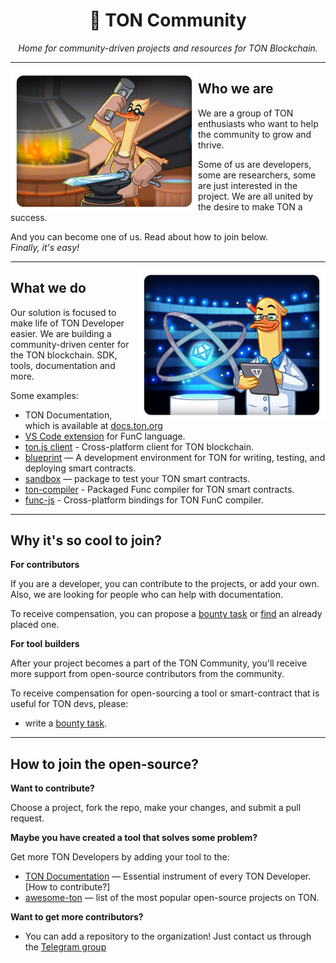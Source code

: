 <h1 align="center">💎 TON Community</h1>
<div align="center"><i>Home for community-driven projects and resources for TON Blockchain.</i></div>

---

<img align="left" width="300" src="https://raw.githubusercontent.com/ton-community/.github/main/profile/imgs/what.png">

## Who we are

We are a group of TON enthusiasts who want to help the community to grow and thrive. 

Some of us are developers, some are researchers, some are just interested in the project. We are all united by the desire to make TON a success.

And you can become one of us. Read about how to join below.  
*Finally, it's easy!*

---

<img align="right" width="300" src="https://raw.githubusercontent.com/ton-community/.github/main/profile/imgs/why.png">


## What we do

Our solution is focused to make life of TON Developer easier. We are building a community-driven center for the TON blockchain. SDK, tools, documentation and more.

Some examples:
- TON Documentation, which is available at [docs.ton.org](https://docs.ton.org/)
- [VS Code extension](https://github.com/ton-community/vscode-func) for FunC language.
- [ton.js client](https://github.com/ton-community/ton) - Cross-platform client for TON blockchain.
- [blueprint](https://github.com/ton-community/blueprint) — A development environment for TON for writing, testing, and deploying smart contracts.
- [sandbox](https://github.com/ton-community/sandbox) — package to test your TON smart contracts.
- [ton-compiler](https://github.com/ton-community/ton-compiler) - Packaged Func compiler for TON smart contracts.
- [func-js](https://github.com/ton-community/func-js) - Cross-platform bindings for TON FunC compiler.

---


## Why it's so cool to join?

__For contributors__

If you are a developer, you can contribute to the projects, or add your own. Also, we are looking for people who can help with documentation.

To receive compensation, you can propose a [bounty task](https://github.com/ton-society/grants-and-bounties#bounties-program) or [find](https://github.com/ton-society/grants-and-bounties/issues?q=is%3Aopen+is%3Aissue+no%3Aassignee) an already placed one.

__For tool builders__

After your project becomes a part of the TON Community, you'll receive more support from open-source contributors from the community.

To receive compensation for open-sourcing a tool or smart-contract that is useful for TON devs, please:
- write a [bounty task](https://github.com/ton-society/grants-and-bounties#bounties-program).

---

## How to join the open-source?

__Want to contribute?__

Choose a project, fork the repo, make your changes, and submit a pull request.

__Maybe you have created a tool that solves some problem?__

Get more TON Developers by adding your tool to the:
* [TON Documentation](https://github.com/ton-community/ton-docs) — Essential instrument of every TON Developer. [How to contribute?]
* [awesome-ton](https://github.com/ton-community/awesome-ton) — list of the most popular open-source projects on TON.

__Want to get more contributors?__

* You can add a repository to the organization! Just contact us through the [Telegram group](https://t.me/ton_dev_community)